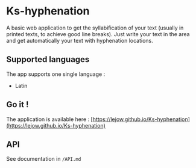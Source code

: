 # Ks-hyphenation

A basic web application to get the syllabification of your text (usually in printed texts, to achieve good line breaks).
Just write your text in the area and get automatically your text with hyphenation locations.

## Supported languages

The app supports one single language :

-   Latin

## Go it&nbsp;!

The application is available here : [https://lejow.github.io/Ks-hyphenation](https://lejow.github.io/Ks-hyphenation)

## API

See documentation in `/API.md`
